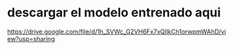# descargar el modelo entrenado aqui

https://drive.google.com/file/d/1h_SVWc_G2VH6Fx7xQllkCh1orwpmWAhD/view?usp=sharing
